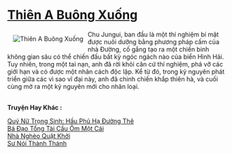 <a href="https://truyenwiki.net/thien-a-buong-xuong.35226/" title="Thiên A Buông Xuống"><h1>Thiên A Buông Xuống</h1></a><div style="display:table"><img align="right" style="float: left; padding: 10px;" src="https://truyenwiki.net/a/img/str/src/35226.jpg" alt="Thiên A Buông Xuống">Chu Jungui, ban đầu là một thí nghiệm bí mật được nuôi dưỡng bằng phương pháp cấm của nhà Đường, cố gắng tạo ra một chiến binh không gian sâu có thể chiến đấu bất kỳ ngóc ngách nào của biển Hình Hải. Tuy nhiên, trong một tai nạn, anh đã rời khỏi căn cứ thí nghiệm, phá vỡ các giới hạn và có được một nhân cách độc lập. Kể từ đó, trong kỷ nguyên phát triển giữa các vì sao vĩ đại này, anh đã chinh chiến khắp thiên hà, và cuối cùng mở ra một kỷ nguyên mới cho nhân loại.</div><p><br><b>Truyện Hay Khác :</b></p><a href="https://truyenwiki.net/quy-nu-trong-sinh-hau-phu-ha-duong-the.35641/" alt="Quý Nữ Trọng Sinh: Hầu Phủ Hạ Đường Thê">Quý Nữ Trọng Sinh: Hầu Phủ Hạ Đường Thê</a><br/><a href="https://sangtacviet.wordpress.com/2020/10/22/ba-dao-tong-tai-cau-om-mot-cai/" alt="Bá Đạo Tổng Tài Cầu Ôm Một Cái">Bá Đạo Tổng Tài Cầu Ôm Một Cái</a><br/><a href="https://github.com/nownovels/wikidich/tree/master/truyenhay/35638" alt="Nhà Nghèo Quật Khởi">Nhà Nghèo Quật Khởi</a><br/><a href="https://github.com/nownovels/wikidich/tree/master/truyenhay/35025" alt="Sư Nói Thành Thánh">Sư Nói Thành Thánh</a><br/>